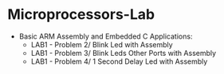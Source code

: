 # Microprocessors-Lab
* Basic ARM Assembly and Embedded C Applications:
  * LAB1 - Problem 2/ Blink Led with Assembly
  * LAB1 - Problem 3/ Blink Leds Other Ports with Assembly
  * LAB1 - Problem 4/ 1 Second Delay Led  with Assembly
